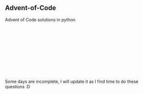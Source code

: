 ## Advent-of-Code
Advent of Code solutions in python
<br/>
<br/>
<br/>
<br/>
<br/>
<br/>
<br/>
<br/>
<br/>
<br/>
<br/>
<br/>
Some days are incomplete, I will update it as I find time to do these questions :D
